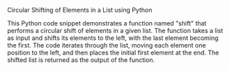 Circular Shifting of Elements in a List using Python

This Python code snippet demonstrates a function named "shift" that performs a circular shift of elements in a given list. The function takes a list as input and shifts its elements to the left, with the last element becoming the first. The code iterates through the list, moving each element one position to the left, and then places the initial first element at the end. The shifted list is returned as the output of the function.